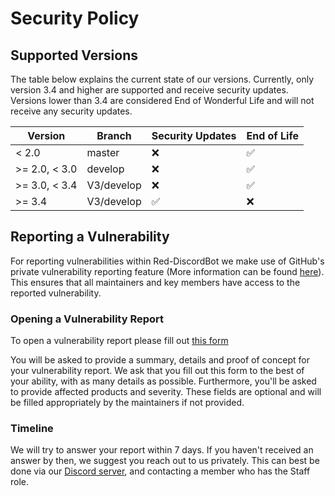 # Security Policy

## Supported Versions

The table below explains the current state of our versions. Currently, only version
3.4 and higher are supported and receive security updates. Versions lower than 3.4
are considered End of Wonderful Life and will not receive any security updates.

| Version       | Branch     | Security Updates   | End of Life        |
|---------------|------------|--------------------|--------------------|
| < 2.0         | master     | :x:                | :white_check_mark: |
| >= 2.0, < 3.0 | develop    | :x:                | :white_check_mark: |
| >= 3.0, < 3.4 | V3/develop | :x:                | :white_check_mark: |
| >= 3.4        | V3/develop | :white_check_mark: | :x:                |


## Reporting a Vulnerability

For reporting vulnerabilities within Red-DiscordBot we make use of GitHub's
private vulnerability reporting feature (More information can be found
[here](https://docs.github.com/en/code-security/security-advisories/guidance-on-reporting-and-writing/privately-reporting-a-security-vulnerability)).
This ensures that all maintainers and key members have access to the reported
vulnerability.

### Opening a Vulnerability Report

To open a vulnerability report please fill out [this form](https://github.com/Cog-Creators/Red-DiscordBot/security/advisories/new)

You will be asked to provide a summary, details and proof of concept for your vulnerability report.
We ask that you fill out this form to the best of your ability, with as many details as possible.
Furthermore, you'll be asked to provide affected products and severity.
These fields are optional and will be filled appropriately by the maintainers if not provided.

### Timeline

We will try to answer your report within 7 days. If you haven't received an answer by then, we suggest you reach
out to us privately. This can best be done via our [Discord server](https://discord.gg/red), and contacting
a member who has the Staff role.
